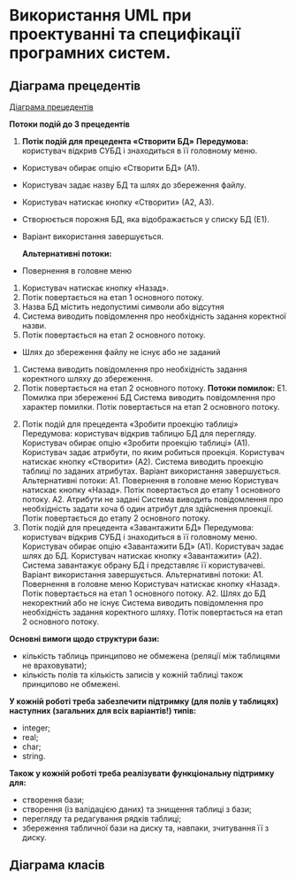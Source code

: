 # Використання UML при проектуванні та специфікації програмних систем.

## Діаграма прецедентів

[Діаграма прецедентів](https://github.com/PoixoN/essential-db/blob/main/docs/Step0.md)

**Потоки подій до 3 прецедентів**

1. **Потік подій для прецедента «Створити БД»**
   **Передумова:** користувач відкрив СУБД і знаходиться в її головному меню.

- Користувач обирає опцію «Створити БД» (А1).
- Користувач задає назву БД та шлях до збереження файлу.
- Користувач натискає кнопку «Створити» (А2, А3).
- Створюється порожня БД, яка відображається у списку БД (Е1).
- Варіант використання завершується.

  **Альтернативні потоки:**

- Повернення в головне меню

1.  Користувач натискає кнопку «Назад».
2.  Потік повертається на етап 1 основного потоку.
3.  Назва БД містить недопустимі символи або відсутня
4.  Система виводить повідомлення про необхідність задання коректної назви.
5.  Потік повертається на етап 2 основного потоку.

- Шлях до збереження файлу не існує або не заданий

1.  Система виводить повідомлення про необхідність задання коректного шляху до збереження.
2.  Потік повертається на етап 2 основного потоку.
    **Потоки помилок:**
    Е1. Помилка при збереженні БД
    Система виводить повідомлення про характер помилки.
    Потік повертається на етап 2 основного потоку.

2) Потік подій для прецедента «Зробити проекцію таблиці»
   Передумова: користувач відкрив таблицю БД для перегляду.
   Користувач обирає опцію «Зробити проекцію таблиці» (А1).
   Користувач задає атрибути, по яким робиться проекція.
   Користувач натискає кнопку «Створити» (А2).
   Система виводить проекцію таблиці по заданих атрибутах.
   Варіант використання завершується.
   Альтернативні потоки:
   А1. Повернення в головне меню
   Користувач натискає кнопку «Назад».
   Потік повертається до етапу 1 основного потоку.
   А2. Атрибути не задані
   Система виводить повідомлення про необхідність задати хоча б один атрибут для здійснення проекції.
   Потік повертається до етапу 2 основного потоку.
3) Потік подій для прецедента «Завантажити БД»
   Передумова: користувач відкрив СУБД і знаходиться в її головному меню.
   Користувач обирає опцію «Завантажити БД» (А1).
   Користувач задає шлях до БД.
   Користувач натискає кнопку «Завантажити» (А2).
   Система завантажує обрану БД і представляє її користувачеві.
   Варіант використання завершується.
   Альтернативні потоки:
   А1. Повернення в головне меню
   Користувач натискає кнопку «Назад».
   Потік повертається на етап 1 основного потоку.
   А2. Шлях до БД некоректний або не існує
   Система виводить повідомлення про необхідність задання коректного шляху.
   Потік повертається на етап 2 основного потоку.

**Основні вимоги щодо структури бази:**

- кількість таблиць принципово не обмежена (реляції між таблицями не враховувати);
- кількість полів та кількість записів у кожній таблиці також принципово не обмежені.

**У кожній роботі треба забезпечити підтримку (для полів у таблицях) наступних (загальних для всіх варіантів!) типів:**

- integer;
- real;
- char;
- string.

**Також у кожній роботі треба реалізувати функціональну підтримку для:**

- створення бази;
- створення (із валідацією даних) та знищення таблиці з бази;
- перегляду та редагування рядків таблиці;
- збереження табличної бази на диску та, навпаки, зчитування її з диску.

## Діаграма класів
